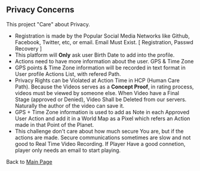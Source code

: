 ## Privacy Concerns

This project "Care" about Privacy.
- Registration is made by the Popular Social Media Networks like Github, Facebook, Twitter, etc, or email. Email Must Exist. [ Registration, Passwd Recovery ]
- This platform will **Only** ask user Birth Date to add into the profile.  
- Actions need to have more information about the user. GPS & Time Zone
- GPS points & Time Zone information will be recorded in text format in User profile Actions List, with refered Path. 
- Privacy Rights can be Violated at Action Time in HCP (Human Care Path). Because the Videos serves as a **Concept Proof**, in rating process, videos must be viewed by someone else. When Video have a Final Stage (approved or Denied), Video Shall be Deleted from our servers. Naturally the author of the video can save it. 
- GPS + Time Zone information is used to add as Note in each Approved User Action and add it in a World Map as a Pixel which refers an Action made in that Point of the Planet.  
- This challenge don't care about how much secure You are, but if the actions are made. Secure communications sometimes are slow and not good to Real Time Video Recording. If Player Have a good connetion, player only needs an email to start playing. 

Back to [Main Page](../../../../README.md)